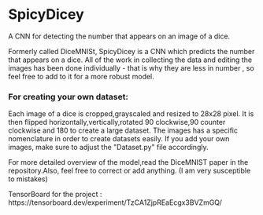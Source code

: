 # SpicyDicey
A CNN for detecting the number that appears on an image of a dice.

Formerly called DiceMNISt, SpicyDicey is a CNN which predicts the number that appears on a dice. All of the work in collecting the data and editing the images has been done individually - that is why they are less in number , so feel free to add to it for a more robust model.

<h3> For creating your own dataset: </h3>
Each image of a dice is cropped,grayscaled and resized to 28x28 pixel. It is then flipped horizontally,vertically,rotated 90 clockwise,90 counter clockwise and 180 to create a large dataset. The images has a specific nomenclature in order to create datasets easily. If you add your own images, make sure to adjust the "Dataset.py" file accordingly.

<p1>For more detailed overview of the model,read the DiceMNIST paper in the repository.Also, feel free to correct or add anything. (I am very susceptible to mistakes) </p1>


<p>TensorBoard for the project : https://tensorboard.dev/experiment/TzCA1ZjpREaEcgx3BVZmGQ/ </p>
